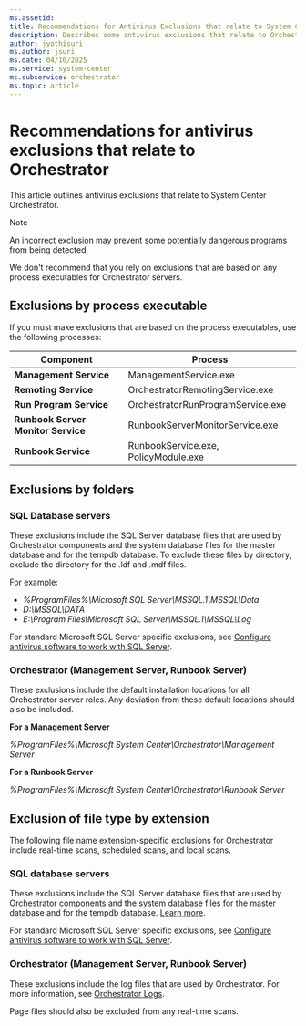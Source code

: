 ```yaml
---
ms.assetid:
title: Recommendations for Antivirus Exclusions that relate to System Center Orchestrator
description: Describes some antivirus exclusions that relate to Orchestrator. These exclusions include process-based exclusions, directory-specific exclusions, and file name extension-specific exclusions.
author: jyothisuri
ms.author: jsuri
ms.date: 04/10/2025
ms.service: system-center
ms.subservice: orchestrator
ms.topic: article
---
```


# Recommendations for antivirus exclusions that relate to Orchestrator

This article outlines antivirus exclusions that relate to System Center Orchestrator.

>[!NOTE]
>An incorrect exclusion may prevent some potentially dangerous programs from being detected. 

We don't recommend that you rely on exclusions that are based on any process executables for Orchestrator servers.

## Exclusions by process executable

If you must make exclusions that are based on the process executables, use the following processes:

|Component | Process |
|--------|---------|
|**Management Service** |ManagementService.exe|
|**Remoting Service** |OrchestratorRemotingService.exe|
|**Run Program Service** |OrchestratorRunProgramService.exe|
|**Runbook Server Monitor Service** |RunbookServerMonitorService.exe|
|**Runbook Service** |RunbookService.exe, PolicyModule.exe |

## Exclusions by folders

### SQL Database servers

These exclusions include the SQL Server database files that are used by Orchestrator components and the system database files for the master database and for the tempdb database. To exclude these files by directory, exclude the directory for the .ldf and .mdf files.

For example:

- *%ProgramFiles%\Microsoft SQL Server\MSSQL.1\MSSQL\Data*
- *D:\MSSQL\DATA*
- *E:\Program Files\Microsoft SQL Server\MSSQL.1\MSSQL\Log*

For standard Microsoft SQL Server specific exclusions, see [Configure antivirus software to work with SQL Server](/troubleshoot/sql/database-engine/security/antivirus-and-sql-server).

### Orchestrator (Management Server, Runbook Server)

These exclusions include the default installation locations for all Orchestrator server roles. Any deviation from these default locations should also be included.

**For a Management Server**

*%ProgramFiles%\Microsoft System Center\Orchestrator\Management Server*

**For a Runbook Server**

*%ProgramFiles%\Microsoft System Center\Orchestrator\Runbook Server*

## Exclusion of file type by extension

The following file name extension-specific exclusions for Orchestrator include real-time scans, scheduled scans, and local scans.

### SQL database servers

These exclusions include the SQL Server database files that are used by Orchestrator components and the system database files for the master database and for the tempdb database. [Learn more](/troubleshoot/sql/database-engine/security/antivirus-and-sql-server#directories-and-file-name-extensions-to-exclude-from-virus-scanning).

For standard Microsoft SQL Server specific exclusions, see [Configure antivirus software to work with SQL Server](/troubleshoot/sql/database-engine/security/antivirus-and-sql-server).

### Orchestrator (Management Server, Runbook Server)

These exclusions include the log files that are used by Orchestrator. For more information, see [Orchestrator Logs](/system-center/orchestrator/orchestrator-logs).

Page files should also be excluded from any real-time scans.

